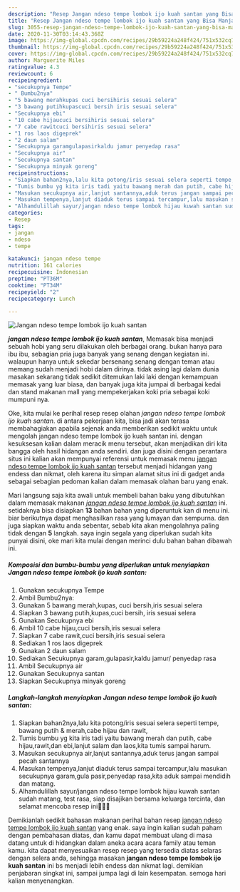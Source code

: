 ```yaml
---
description: "Resep Jangan ndeso tempe lombok ijo kuah santan yang Bisa Manjain Lidah"
title: "Resep Jangan ndeso tempe lombok ijo kuah santan yang Bisa Manjain Lidah"
slug: 3055-resep-jangan-ndeso-tempe-lombok-ijo-kuah-santan-yang-bisa-manjain-lidah
date: 2020-11-30T03:14:43.368Z
image: https://img-global.cpcdn.com/recipes/29b59224a248f424/751x532cq70/jangan-ndeso-tempe-lombok-ijo-kuah-santan-foto-resep-utama.jpg
thumbnail: https://img-global.cpcdn.com/recipes/29b59224a248f424/751x532cq70/jangan-ndeso-tempe-lombok-ijo-kuah-santan-foto-resep-utama.jpg
cover: https://img-global.cpcdn.com/recipes/29b59224a248f424/751x532cq70/jangan-ndeso-tempe-lombok-ijo-kuah-santan-foto-resep-utama.jpg
author: Marguerite Miles
ratingvalue: 4.3
reviewcount: 6
recipeingredient:
- "secukupnya Tempe"
- " Bumbu2nya"
- "5 bawang merahkupas cuci bersihiris sesuai selera"
- "3 bawang putihkupascuci bersih iris sesuai selera"
- "Secukupnya ebi"
- "10 cabe hijaucuci bersihiris sesuai selera"
- "7 cabe rawitcuci bersihiris sesuai selera"
- "1 ros laos digeprek"
- "2 daun salam"
- "Secukupnya garamgulapasirkaldu jamur penyedap rasa"
- "Secukupnya air"
- "Secukupnya santan"
- "Secukupnya minyak goreng"
recipeinstructions:
- "Siapkan bahan2nya,lalu kita potong/iris sesuai selera seperti tempe, bawang putih &amp; merah,cabe hijau dan rawit,"
- "Tumis bumbu yg kita iris tadi yaitu bawang merah dan putih, cabe hijau,rawit,dan ebi,lanjut salam dan laos,kita tumis sampai harum."
- "Masukan secukupnya air,lanjut santannya,aduk terus jangan sampai pecah santannya"
- "Masukan tempenya,lanjut diaduk terus sampai tercampur,lalu masukan secukupnya garam,gula pasir,penyedap rasa,kita aduk sampai mendidih dan matang."
- "Alhamdulillah sayur/jangan ndeso tempe lombok hijau kuwah santan sudah matang, test rasa, siap disajikan bersama keluarga tercinta, dan selamat mencoba resep ini🙏🙏🙏"
categories:
- Resep
tags:
- jangan
- ndeso
- tempe

katakunci: jangan ndeso tempe 
nutrition: 161 calories
recipecuisine: Indonesian
preptime: "PT36M"
cooktime: "PT34M"
recipeyield: "2"
recipecategory: Lunch

---
```



![Jangan ndeso tempe lombok ijo kuah santan](https://img-global.cpcdn.com/recipes/29b59224a248f424/751x532cq70/jangan-ndeso-tempe-lombok-ijo-kuah-santan-foto-resep-utama.jpg)

<b><i>jangan ndeso tempe lombok ijo kuah santan</i></b>, Memasak bisa menjadi sebuah hobi yang seru dilakukan oleh berbagai orang. bukan hanya para ibu ibu, sebagian pria juga banyak yang senang dengan kegiatan ini. walaupun hanya untuk sekedar bersenang senang dengan teman atau memang sudah menjadi hobi dalam dirinya. tidak asing lagi dalam dunia masakan sekarang tidak sedikit ditemukan laki laki dengan kemampuan memasak yang luar biasa, dan banyak juga kita jumpai di berbagai kedai dan stand makanan mall yang mempekerjakan koki pria sebagai koki mumpuni nya.



Oke, kita mulai ke perihal resep resep olahan <i>jangan ndeso tempe lombok ijo kuah santan</i>. di antara pekerjaan kita, bisa jadi akan terasa membahagiakan apabila sejenak anda memberikan sedikit waktu untuk mengolah jangan ndeso tempe lombok ijo kuah santan ini. dengan kesuksesan kalian dalam meracik menu tersebut, akan menjadikan diri kita bangga oleh hasil hidangan anda sendiri. dan juga disini dengan perantara situs ini kalian akan mempunyai referensi untuk memasak menu <u>jangan ndeso tempe lombok ijo kuah santan</u> tersebut menjadi hidangan yang endess dan nikmat, oleh karena itu simpan alamat situs ini di gadget anda sebagai sebagian pedoman kalian dalam memasak olahan baru yang enak.


Mari langsung saja kita awali untuk membeli bahan baku yang dibutuhkan dalam memasak makanan <u><i>jangan ndeso tempe lombok ijo kuah santan</i></u> ini. setidaknya bisa disiapkan <b>13</b> bahan bahan yang diperuntuk kan di menu ini. biar berikutnya dapat menghasilkan rasa yang lumayan dan sempurna. dan juga siapkan waktu anda sebentar, sebab kita akan mengolahnya paling tidak dengan <b>5</b> langkah. saya ingin segala yang diperlukan sudah kita punyai disini, oke mari kita mulai dengan merinci dulu bahan bahan dibawah ini.

<!--inarticleads1-->

##### Komposisi dan bumbu-bumbu yang diperlukan untuk menyiapkan Jangan ndeso tempe lombok ijo kuah santan:

1. Gunakan secukupnya Tempe
1. Ambil  Bumbu2nya:
1. Gunakan 5 bawang merah,kupas, cuci bersih,iris sesuai selera
1. Siapkan 3 bawang putih,kupas,cuci bersih, iris sesuai selera
1. Gunakan Secukupnya ebi
1. Ambil 10 cabe hijau,cuci bersih,iris sesuai selera
1. Siapkan 7 cabe rawit,cuci bersih,iris sesuai selera
1. Sediakan 1 ros laos digeprek
1. Gunakan 2 daun salam
1. Sediakan Secukupnya garam,gulapasir,kaldu jamur/ penyedap rasa
1. Ambil Secukupnya air
1. Gunakan Secukupnya santan
1. Siapkan Secukupnya minyak goreng




<!--inarticleads2-->

##### Langkah-langkah menyiapkan Jangan ndeso tempe lombok ijo kuah santan:

1. Siapkan bahan2nya,lalu kita potong/iris sesuai selera seperti tempe, bawang putih &amp; merah,cabe hijau dan rawit,
1. Tumis bumbu yg kita iris tadi yaitu bawang merah dan putih, cabe hijau,rawit,dan ebi,lanjut salam dan laos,kita tumis sampai harum.
1. Masukan secukupnya air,lanjut santannya,aduk terus jangan sampai pecah santannya
1. Masukan tempenya,lanjut diaduk terus sampai tercampur,lalu masukan secukupnya garam,gula pasir,penyedap rasa,kita aduk sampai mendidih dan matang.
1. Alhamdulillah sayur/jangan ndeso tempe lombok hijau kuwah santan sudah matang, test rasa, siap disajikan bersama keluarga tercinta, dan selamat mencoba resep ini🙏🙏🙏




Demikianlah sedikit bahasan makanan perihal bahan resep <u>jangan ndeso tempe lombok ijo kuah santan</u> yang enak. saya ingin kalian sudah paham dengan pembahasan diatas, dan kamu dapat membuat ulang di masa datang untuk di hidangkan dalam aneka acara acara family atau teman kamu. kita dapat menyesuaikan resep resep yang tersedia diatas selaras dengan selera anda, sehingga masakan <b>jangan ndeso tempe lombok ijo kuah santan</b> ini bs menjadi lebih endess dan nikmat lagi. demikian penjabaran singkat ini, sampai jumpa lagi di lain kesempatan. semoga hari kalian menyenangkan.
